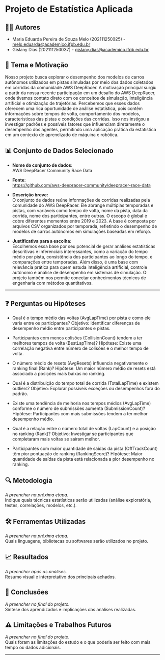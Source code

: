 # Projeto de Estatística Aplicada

## 🧑‍💻 Autores  
- Maria Eduarda Pereira de Souza Melo (202111250025) - melo.eduarda@academico.ifpb.edu.br
- Gislany Dias (202111250037) - gislany.dias@academico.ifpb.edu.br

## 🎯 Tema e Motivação  
Nosso projeto busca explorar o desempenho dos modelos de carros autônomos utilizados em pistas simuladas por meio dos dados coletados em corridas da comunidade AWS DeepRacer. A motivação principal surgiu a partir da nossa recente participação em um desafio do AWS DeepRacer, onde tivemos contato direto com os conceitos de simulação, inteligência artificial e otimização de trajetórias.
Percebemos que esses dados oferecem uma rica oportunidade de análise estatística, pois contêm informações sobre tempos de volta, comportamento dos modelos, características das pistas e condições das corridas. Isso nos instigou a investigar padrões e possíveis fatores que influenciam diretamente o desempenho dos agentes, permitindo uma aplicação prática da estatística em um contexto de aprendizado de máquina e robótica.

## 📊 Conjunto de Dados Selecionado  
- **Nome do conjunto de dados:**  
 AWS DeepRacer Community Race Data


- **Fonte:**  
 https://github.com/aws-deepracer-community/deepracer-race-data

- **Descrição breve:**  
O conjunto de dados reúne informações de corridas realizadas pela comunidade do AWS DeepRacer. Ele abrange múltiplas temporadas e pistas, com variáveis como tempo de volta, nome da pista, data da corrida, nome dos participantes, entre outras. O escopo é global e cobre diferentes momentos entre 2019 e 2023. A base é composta por arquivos CSV organizados por temporada, refletindo o desempenho de modelos de carros autônomos em simulações baseadas em reforço.

- **Justificativa para a escolha:**  
Escolhemos essa base por seu potencial de gerar análises estatísticas descritivas e inferenciais interessantes, como a variação do tempo médio por pista, consistência dos participantes ao longo do tempo, e comparações entre temporadas. Além disso, é uma base com relevância prática para quem estuda inteligência artificial, controle autônomo e análise de desempenho em sistemas de simulação. O projeto também nos permite conectar conhecimentos técnicos de engenharia com métodos quantitativos.
---

## ❓ Perguntas ou Hipóteses  
- Qual é o tempo médio das voltas (AvgLapTime) por pista e como ele varia entre os participantes?
Objetivo: Identificar diferenças de desempenho médio entre participantes e pistas.

- Participantes com menos colisões (CollisionCount) tendem a ter melhores tempos de volta (BestLapTime)?
Hipótese: Existe uma correlação negativa entre número de colisões e o melhor tempo de volta.

- O número médio de resets (AvgResets) influencia negativamente o ranking final (Rank)?
Hipótese: Um maior número médio de resets está associado a posições mais baixas no ranking.

- Qual é a distribuição do tempo total de corrida (TotalLapTime) e existem outliers?
Objetivo: Explorar possíveis exceções ou desempenhos fora do padrão.

- Existe uma tendência de melhoria nos tempos médios (AvgLapTime) conforme o número de submissões aumenta (SubmissionCount)?
Hipótese: Participantes com mais submissões tendem a ter melhor desempenho médio.

- Qual é a relação entre o número total de voltas (LapCount) e a posição no ranking (Rank)?
Objetivo: Investigar se participantes que completaram mais voltas se saíram melhor.

- Participantes com maior quantidade de saídas da pista (OffTrackCount) têm pior pontuação de ranking (RankingScore)?
Hipótese: Maior quantidade de saídas da pista está relacionada a pior desempenho no ranking.

## 🔍 Metodologia  
*A preencher na próxima etapa.*  
Indique quais técnicas estatísticas serão utilizadas (análise exploratória, testes, correlações, modelos, etc.).

## 🛠️ Ferramentas Utilizadas  
*A preencher na próxima etapa.*  
Quais linguagens, bibliotecas ou softwares serão utilizados no projeto.

## 📈 Resultados  
*A preencher após as análises.*  
Resumo visual e interpretativo dos principais achados.

## 📌 Conclusões  
*A preencher no final do projeto.*  
Síntese dos aprendizados e implicações das análises realizadas.

## ⚠️ Limitações e Trabalhos Futuros  
*A preencher no final do projeto.*  
Quais foram as limitações do estudo e o que poderia ser feito com mais tempo ou dados adicionais.

---

